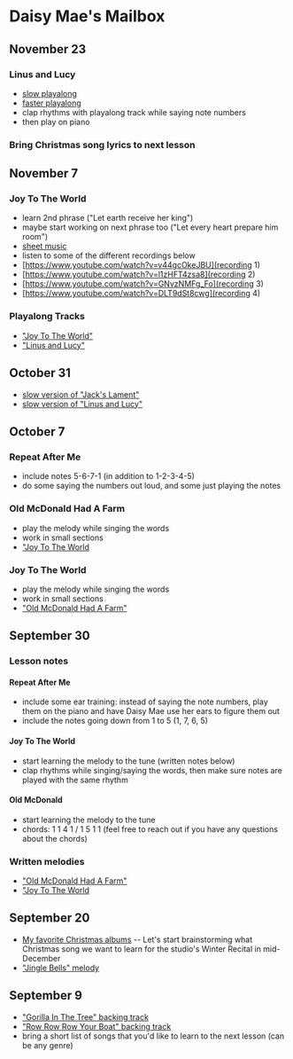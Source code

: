 # Daisy Mae's Mailbox

## November 23
### Linus and Lucy
- [slow playalong](./slow.mp3)
- [faster playalong](./faster.mp3)
- clap rhythms with playalong track while saying note numbers
- then play on piano

### Bring Christmas song lyrics to next lesson

## November 7
### Joy To The World
- learn 2nd phrase ("Let earth receive her king")
- maybe start working on next phrase too ("Let every heart prepare him room")
- [sheet music](./joy.jpg)
- listen to some of the different recordings below
- [https://www.youtube.com/watch?v=v44gcOkeJBU](recording 1)
- [https://www.youtube.com/watch?v=l1zHFT4zsa8](recording 2)
- [https://www.youtube.com/watch?v=GNvzNMFg_Fo](recording 3)
- [https://www.youtube.com/watch?v=DLT9dSt8cwg](recording 4)

### Playalong Tracks
- ["Joy To The World"](./joy.mp3)
- ["Linus and Lucy"](./linus.mp3)

## October 31
- [slow version of "Jack's Lament"](./lament.mp3)
- [slow version of "Linus and Lucy"](./linus.mp3)

## October 7
### Repeat After Me
- include notes 5-6-7-1 (in addition to 1-2-3-4-5)
- do some saying the numbers out loud, and some just playing the notes

### Old McDonald Had A Farm
- play the melody while singing the words
- work in small sections
- ["Joy To The World](./joy.jpg)

### Joy To The World
- play the melody while singing the words
- work in small sections
- ["Old McDonald Had A Farm"](./mcdonald.jpg)

## September 30
### Lesson notes
#### Repeat After Me
- include some ear training: instead of saying the note numbers, play them on the piano and have Daisy Mae use her ears to figure them out
- include the notes going down from 1 to 5 (1, 7, 6, 5)

#### Joy To The World
- start learning the melody to the tune (written notes below)
- clap rhythms while singing/saying the words, then make sure notes are played with the same rhythm

#### Old McDonald
- start learning the melody to the tune
- chords: 1 1 4 1 / 1 5 1 1 (feel free to reach out if you have any questions about the chords)

### Written melodies
- ["Old McDonald Had A Farm"](./mcdonald.jpg)
- ["Joy To The World](./joy.jpg)

## September 20
- [My favorite Christmas albums](/christmas) -- Let's start brainstorming what Christmas song we want to learn for the studio's Winter Recital in mid-December
- ["Jingle Bells" melody](./jingle.jpg)


## September 9
- ["Gorilla In The Tree" backing track](./gorilla.mp3)
- ["Row Row Row Your Boat" backing track](./row.mp3)
- bring a short list of songs that you'd like to learn to the next lesson (can be any genre)
